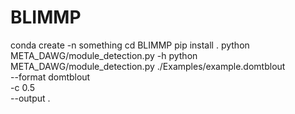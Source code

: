 # BLIMMP

conda create -n something
cd BLIMMP
pip install .
python META_DAWG/module_detection.py -h
python META_DAWG/module_detection.py ./Examples/example.domtblout \
	--format domtblout \
    -c 0.5 \
    --output .
